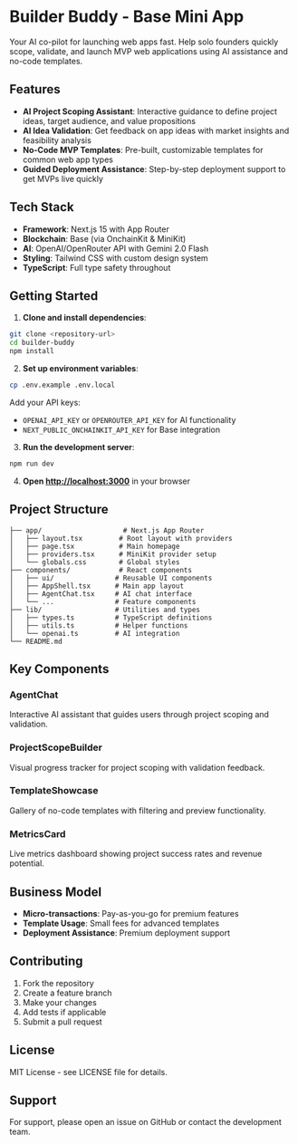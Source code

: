# Builder Buddy - Base Mini App

Your AI co-pilot for launching web apps fast. Help solo founders quickly scope, validate, and launch MVP web applications using AI assistance and no-code templates.

## Features

- **AI Project Scoping Assistant**: Interactive guidance to define project ideas, target audience, and value propositions
- **AI Idea Validation**: Get feedback on app ideas with market insights and feasibility analysis
- **No-Code MVP Templates**: Pre-built, customizable templates for common web app types
- **Guided Deployment Assistance**: Step-by-step deployment support to get MVPs live quickly

## Tech Stack

- **Framework**: Next.js 15 with App Router
- **Blockchain**: Base (via OnchainKit & MiniKit)
- **AI**: OpenAI/OpenRouter API with Gemini 2.0 Flash
- **Styling**: Tailwind CSS with custom design system
- **TypeScript**: Full type safety throughout

## Getting Started

1. **Clone and install dependencies**:
```bash
git clone <repository-url>
cd builder-buddy
npm install
```

2. **Set up environment variables**:
```bash
cp .env.example .env.local
```

Add your API keys:
- `OPENAI_API_KEY` or `OPENROUTER_API_KEY` for AI functionality
- `NEXT_PUBLIC_ONCHAINKIT_API_KEY` for Base integration

3. **Run the development server**:
```bash
npm run dev
```

4. **Open [http://localhost:3000](http://localhost:3000)** in your browser

## Project Structure

```
├── app/                    # Next.js App Router
│   ├── layout.tsx         # Root layout with providers
│   ├── page.tsx           # Main homepage
│   ├── providers.tsx      # MiniKit provider setup
│   └── globals.css        # Global styles
├── components/            # React components
│   ├── ui/               # Reusable UI components
│   ├── AppShell.tsx      # Main app layout
│   ├── AgentChat.tsx     # AI chat interface
│   └── ...               # Feature components
├── lib/                  # Utilities and types
│   ├── types.ts          # TypeScript definitions
│   ├── utils.ts          # Helper functions
│   └── openai.ts         # AI integration
└── README.md
```

## Key Components

### AgentChat
Interactive AI assistant that guides users through project scoping and validation.

### ProjectScopeBuilder
Visual progress tracker for project scoping with validation feedback.

### TemplateShowcase
Gallery of no-code templates with filtering and preview functionality.

### MetricsCard
Live metrics dashboard showing project success rates and revenue potential.

## Business Model

- **Micro-transactions**: Pay-as-you-go for premium features
- **Template Usage**: Small fees for advanced templates
- **Deployment Assistance**: Premium deployment support

## Contributing

1. Fork the repository
2. Create a feature branch
3. Make your changes
4. Add tests if applicable
5. Submit a pull request

## License

MIT License - see LICENSE file for details.

## Support

For support, please open an issue on GitHub or contact the development team.
